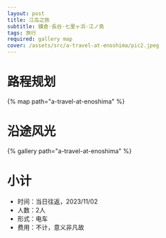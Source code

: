 ```yaml
---
layout: post
title: 江岛之旅
subtitle: 鎌倉·長谷·七里ヶ浜·江ノ島
tags: 旅行
required: gallery map
cover: /assets/src/a-travel-at-enoshima/pic2.jpeg
---
```


# 路程规划

{% map path="a-travel-at-enoshima" %}

# 沿途风光

{% gallery path="a-travel-at-enoshima" %}

# 小计

- 时间：当日往返，2023/11/02
- 人数：2人
- 形式：电车
- 费用：不计，意义非凡故
